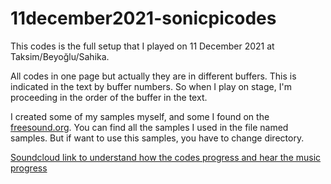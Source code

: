 # 11december2021-sonicpicodes
This codes is the full setup that I played on 11 December 2021 at Taksim/Beyoğlu/Sahika.

All codes in one page but actually they are in different buffers. This is indicated in the text by buffer numbers. So when I play on stage, I'm proceeding in the order of the buffer in the text. 

I created some of my samples myself, and some I found on the <a href="https://freesound.org//">freesound.org</a>. You can find all the samples I used in the file named samples. But if want to use this samples, you have to change directory. 

<a href="https://soundcloud.com/berke-baramuk/11december2021-sahikaist?si=66408c5798f44f0cba837a5df934b531&utm_source=clipboard&utm_medium=text&utm_campaign=social_sharing">Soundcloud link to understand how the codes progress and hear the music progress</a>

